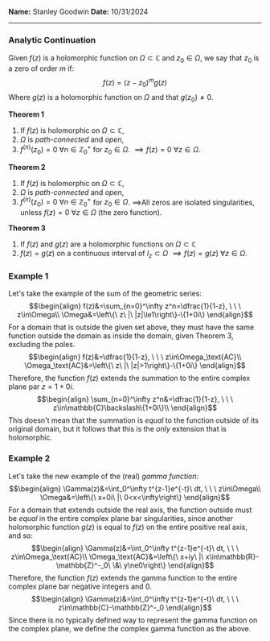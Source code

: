 **Name:** Stanley Goodwin
**Date:** 10/31/2024

---
### Analytic Continuation
Given $f(z)$ is a holomorphic function on $\Omega\subset\mathbb{C}$ and $z_0\in\Omega$, we say that $z_0$ is a zero of order $m$ if:
$$f(z)=(z-z_0)^mg(z)$$
Where $g(z)$ is a holomorphic function on $\Omega$ and that $g(z_0)\ne0$.

**Theorem 1** 
1) If $f(z)$ is holomorphic on $\Omega\subset\mathbb{C}$,
2) $\Omega$ is *path-connected* and *open*, 
3) $f^{(n)}(z_0)=0 \ \forall n\in\mathbb{Z}^+_0$ for $z_0\in\Omega$.
$\implies f(z)=0\ \forall z\in\Omega$.

**Theorem 2**
1) If $f(z)$ is holomorphic on $\Omega\subset\mathbb{C}$,
2) $\Omega$ is *path-connected* and *open*, 
3) $f^{(n)}(z_0)=0 \ \forall n\in\mathbb{Z}^+_0$ for $z_0\in\Omega$.
$\implies$All zeros are isolated singularities, unless $f(z)=0\ \forall z\in\Omega$ (the zero function).

**Theorem 3**
1) If $f(z)$ and $g(z)$ are a holomorphic functions on $\Omega\subset\mathbb{C}$
2) $f(z)=g(z)$ on a continuous interval of $l_z\subset\Omega$
$\implies f(z)=g(z)\ \forall z\in\Omega$.

### Example 1
Let's take the example of the sum of the geometric series:
$$\begin{align}
f(z)&=\sum_{n=0}^\infty z^n=\dfrac{1}{1-z}, \ \ \ z\in\Omega\\
\Omega&=\left\{\ z\ |\ |z|\le1\right\}-\{1+0i\}
\end{align}$$
For a domain that is outside the given set above, they must have the same function outside the domain as inside the domain, given Theorem 3, excluding the poles.
$$\begin{align}
f(z)&=\dfrac{1}{1-z}, \ \ \ z\in\Omega_\text{AC}\\
\Omega_\text{AC}&=\left\{\ z\ |\ |z|>1\right\}-\{1+0i\}
\end{align}$$
Therefore, the function $f(z)$ extends the summation to the entire complex plane par $z=1+0i$.
$$\begin{align}
\sum_{n=0}^\infty z^n&=\dfrac{1}{1-z}, \ \ \ z\in\mathbb{C}\backslash\{1+0i\}\\
\end{align}$$
This doesn't mean that the summation is *equal* to the function outside of its original domain, but it follows that this is the *only* extension that is holomorphic.

### Example 2
Let's take the new example of the (real) *gamma function*:
$$\begin{align}
\Gamma(z)&=\int_0^\infty t^{z-1}e^{-t}\ dt, \ \ \ z\in\Omega\\
\Omega&=\left\{\ x+0i\ |\ 0<x<\infty\right\}
\end{align}$$
For a domain that extends outside the real axis, the function outside must be *equal* in the entire complex plane bar singularities, since another holomorphic function $g(z)$ is equal to $f(z)$ on the entire positive real axis, and so:
$$\begin{align}
\Gamma(z)&=\int_0^\infty t^{z-1}e^{-t}\ dt, \ \ \ z\in\Omega_\text{AC}\\
\Omega_\text{AC}&=\left\{\ x+iy\ |\ x\in\mathbb{R}-\mathbb{Z}^-_0\ \&\ y\ne0\right\}
\end{align}$$
Therefore, the function $f(z)$ extends the gamma function to the entire complex plane bar negative integers and 0.
$$\begin{align}
\Gamma(z)&=\int_0^\infty t^{z-1}e^{-t}\ dt, \ \ \ z\in\mathbb{C}-\mathbb{Z}^-_0
\end{align}$$
Since there is no typically defined way to represent the gamma function on the complex plane, we define the complex gamma function as the above.
